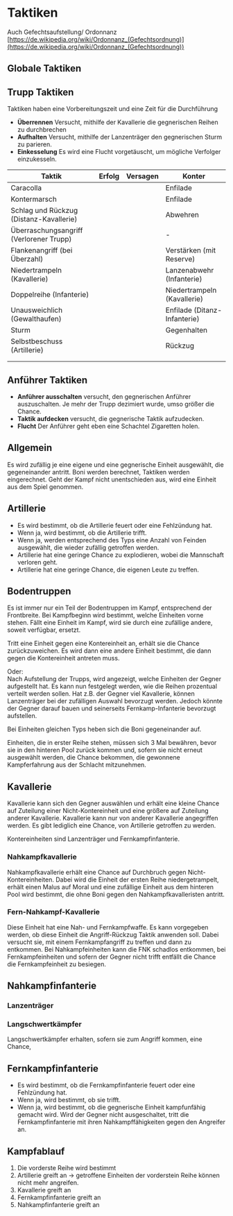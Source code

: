 ﻿# Taktiken
Auch Gefechtsaufstellung/ Ordonnanz
[https://de.wikipedia.org/wiki/Ordonnanz_(Gefechtsordnung)](https://de.wikipedia.org/wiki/Ordonnanz_(Gefechtsordnung))

## Globale Taktiken

## Trupp Taktiken
Taktiken haben eine Vorbereitungszeit und eine Zeit für die Durchführung
- **Überrennen** Versucht, mithilfe der Kavallerie die gegnerischen Reihen zu durchbrechen
- **Aufhalten** Versucht, mithilfe der Lanzenträger den gegnerischen Sturm zu parieren.
- **Einkesselung** Es wird eine Flucht vorgetäuscht, um mögliche Verfolger einzukesseln.

| Taktik                                  | Erfolg | Versagen | Konter                       |
|-----------------------------------------|--------|----------|------------------------------|
| Caracolla                               |        |          | Enfilade                     |
| Kontermarsch                            |        |          | Enfilade                     |
| Schlag und Rückzug (Distanz-Kavallerie) |        |          | Abwehren                     |
| Überraschungsangriff (Verlorener Trupp) |        |          | -                            |
| Flankenangriff (bei Überzahl)           |        |          | Verstärken (mit Reserve)     |
| Niedertrampeln (Kavallerie)             |        |          | Lanzenabwehr (Infanterie)    |
| Doppelreihe (Infanterie)                |        |          | Niedertrampeln (Kavallerie)  |
| Unausweichlich (Gewalthaufen)           |        |          | Enfilade (Ditanz-Infanterie) |
| Sturm                                   |        |          | Gegenhalten                  |
| Selbstbeschuss (Artillerie)             |        |          | Rückzug                      |
|                                         |        |          |                              |
|                                         |        |          |                              |


## Anführer Taktiken
- **Anführer ausschalten** versucht, den gegnerischen Anführer auszuschalten. Je mehr der Trupp dezimiert wurde, umso größer die Chance.
- **Taktik aufdecken** versucht, die gegnerische Taktik aufzudecken.
- **Flucht** Der Anführer geht eben eine Schachtel Zigaretten holen.

## Allgemein
Es wird zufällig je eine eigene und eine gegnerische Einheit ausgewählt, die gegeneinander antritt. Boni werden berechnet, Taktiken werden eingerechnet. Geht der Kampf nicht unentschieden aus, wird eine Einheit aus dem Spiel genommen.

## Artillerie
- Es wird bestimmt, ob die Artillerie feuert oder eine Fehlzündung hat.
- Wenn ja, wird bestimmt, ob die Artillerie trifft.
- Wenn ja, werden entsprechend des Typs eine Anzahl von Feinden ausgewählt, die wieder zufällig getroffen werden.
- Artillerie hat eine geringe Chance zu explodieren, wobei die Mannschaft verloren geht.
- Artillerie hat eine geringe Chance, die eigenen Leute zu treffen.

## Bodentruppen
Es ist immer nur ein Teil der Bodentruppen im Kampf, entsprechend der Frontbreite. Bei Kampfbeginn wird bestimmt, welche Einheiten vorne stehen. Fällt eine Einheit im Kampf, wird sie durch eine zufällige andere, soweit verfügbar, ersetzt.

Tritt eine Einheit gegen eine Kontereinheit an, erhält sie die Chance zurückzuweichen. Es wird dann eine andere Einheit bestimmt, die dann gegen die Kontereinheit antreten muss.

Oder:  
Nach Aufstellung der Trupps, wird angezeigt, welche Einheiten der Gegner aufgestellt hat. Es kann nun festgelegt werden, wie die Reihen prozentual verteilt werden sollen. Hat z.B. der Gegner viel Kavallerie, können Lanzenträger bei der zufälligen Auswahl bevorzugt werden. Jedoch könnte der Gegner darauf bauen und seinerseits Fernkamp-Infanterie bevorzugt aufstellen.

Bei Einheiten gleichen Typs heben sich die Boni gegeneinander auf.

Einheiten, die in erster Reihe stehen, müssen sich 3 Mal bewähren, bevor sie in den hinteren Pool zurück kommen und, sofern sie nicht erneut ausgewählt werden, die Chance bekommen, die gewonnene Kampferfahrung aus der Schlacht mitzunehmen.

## Kavallerie
Kavallerie kann sich den Gegner auswählen und erhält eine kleine Chance auf Zuteilung einer Nicht-Kontereinheit und eine größere auf Zuteilung anderer Kavallerie.
Kavallerie kann nur von anderer Kavallerie angegriffen werden. Es gibt lediglich eine Chance, von Artillerie getroffen zu werden.

Kontereinheiten sind Lanzenträger und Fernkampfinfanterie.

### Nahkampfkavallerie
Nahkampfkavallerie erhält eine Chance auf Durchbruch gegen Nicht-Kontereinheiten. Dabei wird die Einheit der ersten Reihe niedergetrampelt, erhält einen Malus auf Moral und eine zufällige Einheit aus dem hinteren Pool wird bestimmt, die ohne Boni gegen den Nahkampfkavalleristen antritt.

### Fern-Nahkampf-Kavallerie
Diese Einheit hat eine Nah- und Fernkampfwaffe.
Es kann vorgegeben werden, ob diese Einheit die Angriff-Rückzug Taktik anwenden soll. Dabei versucht sie, mit einem Fernkampfangriff zu treffen und dann zu entkommen. Bei Nahkampfeinheiten kann die FNK schadlos entkommen, bei Fernkampfeinheiten und sofern der Gegner nicht trifft entfällt die Chance die Fernkampfeinheit zu besiegen.

## Nahkampfinfanterie

### Lanzenträger

### Langschwertkämpfer
Langschwertkämpfer erhalten, sofern sie zum Angriff kommen, eine Chance, 

## Fernkampfinfanterie
- Es wird bestimmt, ob die Fernkampfinfanterie feuert oder eine Fehlzündung hat.
- Wenn ja, wird bestimmt, ob sie trifft.
- Wenn ja, wird bestimmt, ob die gegnerische Einheit kampfunfähig gemacht wird.
Wird der Gegner nicht ausgeschaltet, tritt die Fernkampfinfanterie mit ihren Nahkampffähigkeiten gegen den Angreifer an.

## Kampfablauf
1. Die vorderste Reihe wird bestimmt
2. Artillerie greift an -> getroffene Einheiten der vorderstein Reihe können nicht mehr angreifen.
3. Kavallerie greift an
4. Fernkampfinfanterie greift an
5. Nahkampfinfanterie greift an